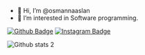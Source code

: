 - 👋 Hi, I’m @osmannaaslan
- 👀 I’m interested in Software programming.


[![Github Badge](https://img.shields.io/badge/-Github-000?style=quare&labelColor=000&logo=Github&logoColor=white&link=link)]([link](https://github.com/osmannaaslan)) 
[![Instagram Badge](https://img.shields.io/badge/-Instagram-C13584?style=flat-quare&labelColor=C13584&logo=instagram&logoColor=white&link=link)]([link](https://www.instagram.com/samaell.hl/)) 

![Github stats 2](https://github-readme-stats.vercel.app/api?username=osmannaaslan&show_icons=true&theme=radical)

<!---
osmannaaslan/osmannaaslan is a ✨ special ✨ repository because its `README.md` (this file) appears on your GitHub profile.
You can click the Preview link to take a look at your changes.
--->
